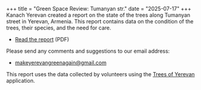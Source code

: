 +++
title = "Green Space Review: Tumanyan str."
date = "2025-07-17"
+++
Kanach Yerevan created a report on the state of the trees along Tumanyan street in Yerevan, Armenia.
This report contains data on the condition of the trees, their species, and the need for care.

- [Read the report][1] (PDF)

Please send any comments and suggestions to our email address:

- <makeyerevangreenagain@gmail.com>

This report uses the data collected by volunteers using the [Trees of Yerevan][2] application.

[1]: /documents/Kanach-Report-Tumanyan-street.pdf
[2]: https://yerevan.treemaps.app/map?q=addr:%22Tumanyan%20street%22
